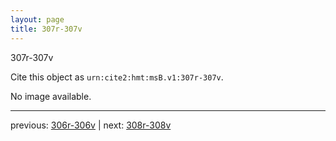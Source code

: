 ```yaml
---
layout: page
title: 307r-307v
---
```


307r-307v

Cite this object as `urn:cite2:hmt:msB.v1:307r-307v`.

No image available. 



---

previous: [306r-306v](../306r-306v/) | next: [308r-308v](../308r-308v/)